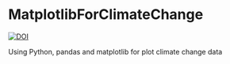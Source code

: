 # MatplotlibForClimateChange

[![DOI](https://zenodo.org/badge/36671348.svg)](https://zenodo.org/badge/latestdoi/36671348)

Using Python, pandas and matplotlib for plot climate change data
